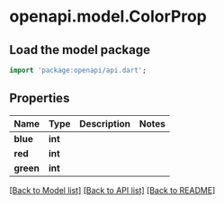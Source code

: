 # openapi.model.ColorProp

## Load the model package
```dart
import 'package:openapi/api.dart';
```

## Properties
Name | Type | Description | Notes
------------ | ------------- | ------------- | -------------
**blue** | **int** |  | 
**red** | **int** |  | 
**green** | **int** |  | 

[[Back to Model list]](../README.md#documentation-for-models) [[Back to API list]](../README.md#documentation-for-api-endpoints) [[Back to README]](../README.md)



